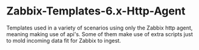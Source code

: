 # Zabbix-Templates-6.x-Http-Agent
Templates used in a variety of scenarios using only the Zabbix http agent, meaning making use of api's.
Some of them make use of extra scripts just to mold incoming data fit for Zabbix to ingest.